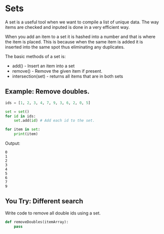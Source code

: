 # Sets
A set is a useful tool when we want to compile a list of unique data. The way items are checked and inputed is done in a very efficient way.

When you add an item to a set it is hashed into a number and that is where the item is placed. This is because when the same item is added it is inserted into the same spot thus eliminating any duplicates.

The basic methods of a set is:
- add() - Insert an item into a set
- remove() - Remove the given item if present.
- intersection(set) - returns all items that are in both sets



## Example: Remove doubles.
```python
ids = [1, 2, 3, 4, 7, 9, 3, 6, 2, 0, 5]

set = set()
for id in ids:
	set.add(id) # Add each id to the set.

for item in set:
	print(item)
```
Output:
```
0
1
2
3
4
5
6
7
9
```
## You Try: Different search
Write code to remove all double ids using a set.
```python
def removeDoubles(itemArray):
	pass
```